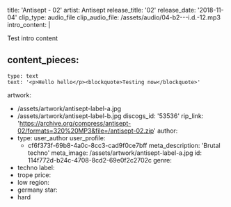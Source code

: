 title: 'Antisept - 02'
artist: Antisept
release_title: '02'
release_date: '2018-11-04'
clip_type: audio_file
clip_audio_file: /assets/audio/04-b2---i.d.-12.mp3
intro_content: |
  <p>Test intro content
  </p>

content_pieces:
  -
    type: text
    text: '<p>Hello hello</p><blockquote>Testing now</blockquote>'
artwork:
  - /assets/artwork/antisept-label-a.jpg
  - /assets/artwork/antisept-label-b.jpg
discogs_id: '53536'
rip_link: 'https://archive.org/compress/antisept-02/formats=320%20MP3&file=/antisept-02.zip'
author:
  -
    type: user_author
    user_profile:
      - cf6f373f-69b8-4a0c-8cc3-cad9f0ce7bff
meta_description: 'Brutal techno'
meta_image: /assets/artwork/antisept-label-a.jpg
id: 114f772d-b24c-4708-8cd2-69e0f2c2702c
genre:
  - techno
label:
  - trope
price:
  - low
region:
  - germany
star:
  - hard
